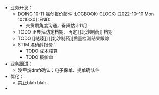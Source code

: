 - 业务开发：
	- DOING 10-11 赢创报价邮件
	  :LOGBOOK:
	  CLOCK: [2022-10-10 Mon 10:10:30]
	  :END:
		- 交货期角度沟通，备货估计11月
	- TODO 正典拜访定档期、再定 [[北沙制药]] 档期
	- TODO [[哒嗪]] [[北沙制药]]质量检测结果跟踪
	- STIM 溴硝醇报价：
		- TODO 成本核算
		- TODO 报价单
- 业务跟进：
	- 溴甲烷draft确认：电子保单、提单确认件
- 优化：
	- 禁止blah blah..
-